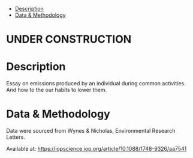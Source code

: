 * [Description](#description)
* [Data & Methodology](#data)

# UNDER CONSTRUCTION

# Description

Essay on emissions produced by an individual during common activities. And how to the our habits to lower them.


# Data & Methodology

Data were sourced from Wynes & Nicholas, Environmental Research Letters.

Available at: https://iopscience.iop.org/article/10.1088/1748-9326/aa7541
